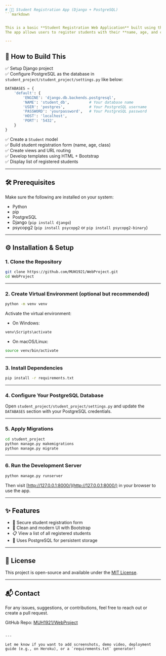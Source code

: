 ```yaml
---
# 🧑‍🎓 Student Registration App (Django + PostgreSQL)
```markdown


This is a basic **Student Registration Web Application** built using the **Django** framework and **PostgreSQL** as the database.  
The app allows users to register students with their **name, age, and class**, and view all registered students in a clean, responsive UI using **Bootstrap**.

---
```


## 📌 How to Build This

✅ Setup Django project  
✅ Configure PostgreSQL as the database in `student_project/student_project/settings.py` like below:  

```python
DATABASES = {
    'default': {
        'ENGINE': 'django.db.backends.postgresql',
        'NAME': 'student_db',         # Your database name
        'USER': 'postgres',           # Your PostgreSQL username
        'PASSWORD': 'yourpassword',   # Your PostgreSQL password
        'HOST': 'localhost',
        'PORT': '5432',
    }
}
```

✅ Create a `Student` model  
✅ Build student registration form (name, age, class)  
✅ Create views and URL routing  
✅ Develop templates using HTML + Bootstrap  
✅ Display list of registered students

---

## 🛠️ Prerequisites

Make sure the following are installed on your system:

- Python
- pip
- PostgreSQL
- Django (`pip install django`)
- psycopg2 (`pip install psycopg2` or `pip install psycopg2-binary`)

---

## ⚙️ Installation & Setup

### 1. Clone the Repository

```bash
git clone https://github.com/MUH1921/WebProject.git
cd WebProject
```

---

### 2. Create Virtual Environment (optional but recommended)

```bash
python -m venv venv
```

Activate the virtual environment:

- On Windows:

```bash
venv\Scripts\activate
```

- On macOS/Linux:

```bash
source venv/bin/activate
```

---

### 3. Install Dependencies

```bash
pip install -r requirements.txt
```

---

### 4. Configure Your PostgreSQL Database

Open `student_project/student_project/settings.py` and update the `DATABASES` section with your PostgreSQL credentials.

---

### 5. Apply Migrations

```bash
cd student_project
python manage.py makemigrations
python manage.py migrate
```

---

### 6. Run the Development Server

```bash
python manage.py runserver
```

Then visit [http://127.0.0.1:8000/](http://127.0.0.1:8000/) in your browser to use the app.

---

## ✨ Features

- 🔐 Secure student registration form
- 🎨 Clean and modern UI with Bootstrap
- 📋 View a list of all registered students
- 💾 Uses PostgreSQL for persistent storage

---

## 📄 License

This project is open-source and available under the [MIT License](LICENSE).

---

## 📬 Contact

For any issues, suggestions, or contributions, feel free to reach out or create a pull request.

GitHub Repo: [MUH1921/WebProject](https://github.com/MUH1921/WebProject)
```

---

Let me know if you want to add screenshots, demo video, deployment guide (e.g., on Heroku), or a `requirements.txt` generator!
